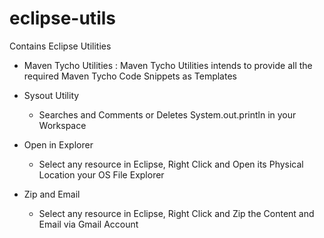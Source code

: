 # eclipse-utils
Contains Eclipse Utilities
- Maven Tycho Utilities : 
  Maven Tycho Utilities intends to provide all the required Maven Tycho Code Snippets as Templates

- Sysout Utility
  - Searches and Comments or Deletes System.out.println in your Workspace
  
- Open in Explorer
  - Select any resource in Eclipse, Right Click and Open its Physical Location your OS File Explorer
  
- Zip and Email
  - Select any resource in Eclipse, Right Click and Zip the Content and Email via Gmail Account
